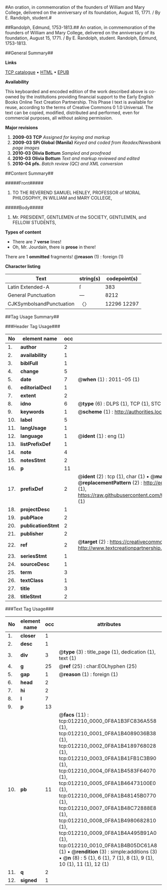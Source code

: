 #An oration, in commemoration of the founders of William and Mary College, delivered on the anniversary of its foundation, August 15, 1771. / By E. Randolph, student.#

##Randolph, Edmund, 1753-1813.##
An oration, in commemoration of the founders of William and Mary College, delivered on the anniversary of its foundation, August 15, 1771. / By E. Randolph, student.
Randolph, Edmund, 1753-1813.

##General Summary##

**Links**

[TCP catalogue](http://www.ota.ox.ac.uk/tcp/)  • 
[HTML](http://tei.it.ox.ac.uk/tcp/Texts-HTML/free/N09/N09588.html)  • 
[EPUB](http://tei.it.ox.ac.uk/tcp/Texts-EPUB/free/N09/N09588.epub)

**Availability**

This keyboarded and encoded edition of the
	       work described above is co-owned by the institutions
	       providing financial support to the Early English Books
	       Online Text Creation Partnership. This Phase I text is
	       available for reuse, according to the terms of Creative
	       Commons 0 1.0 Universal. The text can be copied,
	       modified, distributed and performed, even for
	       commercial purposes, all without asking permission.

**Major revisions**

1. __2009-03__ __TCP__ *Assigned for keying and markup*
1. __2009-03__ __SPi Global (Manila)__ *Keyed and coded from Readex/Newsbank page images*
1. __2010-03__ __Olivia Bottum__ *Sampled and proofread*
1. __2010-03__ __Olivia Bottum__ *Text and markup reviewed and edited*
1. __2010-04__ __pfs.__ *Batch review (QC) and XML conversion*

##Content Summary##

#####Front#####

1. TO THE REVEREND SAMUEL HENLEY, PROFESSOR of MORAL PHILOSOPHY, IN WILLIAM and MARY COLLEGE,

#####Body#####

1. Mr. PRESIDENT, GENTLEMEN of the SOCIETY, GENTLEMEN, and FELLOW STUDENTS,

**Types of content**

  * There are 7 **verse** lines!
  * Oh, Mr. Jourdain, there is **prose** in there!

There are 1 **ommitted** fragments! 
 @__reason__ (1) : foreign (1)

**Character listing**


|Text|string(s)|codepoint(s)|
|---|---|---|
|Latin Extended-A|ſ|383|
|General Punctuation|—|8212|
|CJKSymbolsandPunctuation|〈〉|12296 12297|

##Tag Usage Summary##

###Header Tag Usage###

|No|element name|occ|attributes|
|---|---|---|---|
|1.|__author__|2||
|2.|__availability__|1||
|3.|__biblFull__|1||
|4.|__change__|5||
|5.|__date__|7| @__when__ (1) : 2011-05 (1)|
|6.|__editorialDecl__|1||
|7.|__extent__|2||
|8.|__idno__|6| @__type__ (6) : DLPS (1), TCP (1), STC (1), NOTIS (1), IMAGE-SET (1), EVANS-CITATION (1)|
|9.|__keywords__|1| @__scheme__ (1) : http://authorities.loc.gov/ (1)|
|10.|__label__|5||
|11.|__langUsage__|1||
|12.|__language__|1| @__ident__ (1) : eng (1)|
|13.|__listPrefixDef__|1||
|14.|__note__|4||
|15.|__notesStmt__|2||
|16.|__p__|11||
|17.|__prefixDef__|2| @__ident__ (2) : tcp (1), char (1)  •  @__matchPattern__ (2) : ([0-9\-]+):([0-9IVX]+) (1), (.+) (1)  •  @__replacementPattern__ (2) : http://eebo.chadwyck.com/downloadtiff?vid=$1&page=$2 (1), https://raw.githubusercontent.com/textcreationpartnership/Texts/master/tcpchars.xml#$1 (1)|
|18.|__projectDesc__|1||
|19.|__pubPlace__|2||
|20.|__publicationStmt__|2||
|21.|__publisher__|2||
|22.|__ref__|2| @__target__ (2) : https://creativecommons.org/publicdomain/zero/1.0/ (1), http://www.textcreationpartnership.org/docs/. (1)|
|23.|__seriesStmt__|1||
|24.|__sourceDesc__|1||
|25.|__term__|3||
|26.|__textClass__|1||
|27.|__title__|3||
|28.|__titleStmt__|2||


###Text Tag Usage###

|No|element name|occ|attributes|
|---|---|---|---|
|1.|__closer__|1||
|2.|__desc__|1||
|3.|__div__|3| @__type__ (3) : title_page (1), dedication (1), text (1)|
|4.|__g__|25| @__ref__ (25) : char:EOLhyphen (25)|
|5.|__gap__|1| @__reason__ (1) : foreign (1)|
|6.|__head__|2||
|7.|__hi__|2||
|8.|__l__|7||
|9.|__p__|13||
|10.|__pb__|11| @__facs__ (11) : tcp:012210_0000_0F8A1B3FC836A558 (1), tcp:012210_0001_0F8A1B4089036B38 (1), tcp:012210_0002_0F8A1B4189768028 (1), tcp:012210_0003_0F8A1B41FB1C3B90 (1), tcp:012210_0004_0F8A1B4583F64070 (1), tcp:012210_0005_0F8A1B46473100E0 (1), tcp:012210_0006_0F8A1B48145B0770 (1), tcp:012210_0007_0F8A1B48C72888E8 (1), tcp:012210_0008_0F8A1B4980682810 (1), tcp:012210_0009_0F8A1B4A495B91A0 (1), tcp:012210_0010_0F8A1B4B05DC61A8 (1)  •  @__rendition__ (3) : simple:additions (3)  •  @__n__ (8) : 5 (1), 6 (1), 7 (1), 8 (1), 9 (1), 10 (1), 11 (1), 12 (1)|
|11.|__q__|2||
|12.|__signed__|1||
